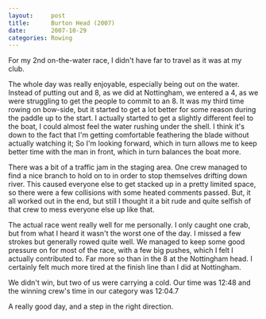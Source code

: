 ```yaml
---
layout:     post
title:      Burton Head (2007)
date:       2007-10-29
categories: Rowing
---
```

For my 2nd on-the-water race, I didn't have far to travel as it was at my  club.

The whole day was really enjoyable, especially being out on the water. Instead of putting out and 8, as we did at Nottingham, we entered a 4, as  we were struggling to get the people to commit to an 8. It was my third time rowing on bow-side, but it started to get a lot better for some reason during the paddle up to the start. I actually started to get a slightly different feel to the boat, I could almost feel the water rushing under the shell. I think it's down to the fact that I'm getting comfortable feathering the blade without actually watching it; So I'm looking forward, which in turn allows me to keep better time with the man in front, which in turn balances the boat more.

There was a bit of a traffic jam in the staging area. One crew managed to find a nice branch to hold on to in order to stop themselves drifting  down river. This caused everyone else to get stacked up in a pretty limited space, so there were a few collisions with some heated comments passed. But, it all worked out in the end, but still I thought it a bit rude and quite selfish of that crew to mess everyone else up like that.

The actual race went really well for me personally. I only caught one crab, but from what I heard it wasn't the worst one of the day. I missed a few strokes but generally rowed quite well. We managed to keep some good pressure on for most of the race, with a few big pushes, which I felt I actually contributed to. Far more so than in the 8 at the Nottingham head. I certainly felt much more tired at the finish line than I did at Nottingham.

We didn't win, but two of us were carrying a cold. Our time was 12:48 and the winning crew's time in our category was 12:04.7

A really good day, and a step in the right direction.
